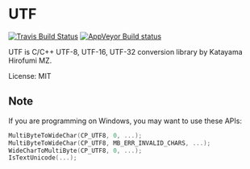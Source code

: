 # UTF

[![Travis Build Status](https://travis-ci.org/katahiromz/UTF.svg?branch=master)](https://travis-ci.org/katahiromz/UTF)
[![AppVeyor Build status](https://ci.appveyor.com/api/projects/status/o1vl6i1pd35sw2n6?svg=true)](https://ci.appveyor.com/project/katahiromz/utf)

UTF is C/C++ UTF-8, UTF-16, UTF-32 conversion library by Katayama Hirofumi MZ.

License: MIT

## Note

If you are programming on Windows, you may want to use these APIs:

```c
MultiByteToWideChar(CP_UTF8, 0, ...);
MultiByteToWideChar(CP_UTF8, MB_ERR_INVALID_CHARS, ...);
WideCharToMultiByte(CP_UTF8, 0, ...);
IsTextUnicode(...);
```
